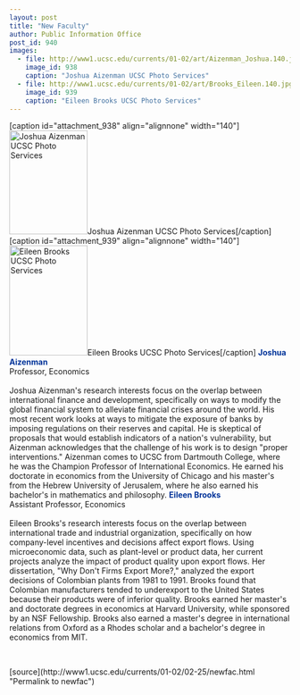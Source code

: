 ```yaml
---
layout: post
title: "New Faculty"
author: Public Information Office
post_id: 940
images:
  - file: http://www1.ucsc.edu/currents/01-02/art/Aizenman_Joshua.140.jpg
    image_id: 938
    caption: "Joshua Aizenman UCSC Photo Services"
  - file: http://www1.ucsc.edu/currents/01-02/art/Brooks_Eileen.140.jpg
    image_id: 939
    caption: "Eileen Brooks UCSC Photo Services"
---
```


[caption id="attachment_938" align="alignnone" width="140"]<a href="http://localhost/mysite/wp-content/uploads/2002/02/Aizenman_Joshua.140.jpg"><img class="size-full wp-image-938" src="http://localhost/mysite/wp-content/uploads/2002/02/Aizenman_Joshua.140.jpg" alt="Joshua Aizenman UCSC Photo Services" width="140" height="186" /></a>Joshua Aizenman UCSC Photo Services[/caption]
[caption id="attachment_939" align="alignnone" width="140"]<a href="http://localhost/mysite/wp-content/uploads/2002/02/Brooks_Eileen.140.jpg"><img class="size-full wp-image-939" src="http://localhost/mysite/wp-content/uploads/2002/02/Brooks_Eileen.140.jpg" alt="Eileen Brooks UCSC Photo Services" width="140" height="197" /></a>Eileen Brooks UCSC Photo Services[/caption]
<font color="#003399"><b>Joshua Aizenman</b></font><br>
Professor, Economics<br>
<br>
Joshua Aizenman's research interests focus on the overlap between international finance and development, specifically on ways to modify the global financial system to alleviate financial crises around the world. His most recent work looks at ways to mitigate the exposure of banks by imposing regulations on their reserves and capital. He is skeptical of proposals that would establish indicators of a nation's vulnerability, but Aizenman acknowledges that the challenge of his work is to design "proper interventions." Aizenman comes to UCSC from Dartmouth College, where he was the Champion Professor of International Economics. He earned his doctorate in economics from the University of Chicago and his master's from the Hebrew University of Jerusalem, where he also earned his bachelor's in mathematics and philosophy. <font color="#003399"><b>Eileen Brooks</b></font><br>
Assistant Professor, Economics<br>
<br>
Eileen Brooks's research interests focus on the overlap between international trade and industrial organization, specifically on how company-level incentives and decisions affect export flows. Using microeconomic data, such as plant-level or product data, her current projects analyze the impact of product quality upon export flows. Her dissertation, "Why Don't Firms Export More?," analyzed the export decisions of Colombian plants from 1981 to 1991. Brooks found that Colombian manufacturers tended to underexport to the United States because their products were of inferior quality. Brooks earned her master's and doctorate degrees in economics at Harvard University, while sponsored by an NSF Fellowship. Brooks also earned a master's degree in international relations from Oxford as a Rhodes scholar and a bachelor's degree in economics from MIT.
<p>

  <br>
  </p>
[source](http://www1.ucsc.edu/currents/01-02/02-25/newfac.html "Permalink to newfac")
